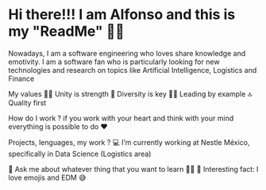 # Hi there!!! I am Alfonso and this is my "ReadMe" ✌🏻

Nowadays, I am a software engineering who loves share knowledge and emotivity. 
I am a software fan who is particularly looking for new technologies and research on topics like Artificial Intelligence, Logistics and Finance

My values
💪🏻 Unity is strength
🚀 Diversity is key
🙌🏻 Leading by example
🔝 Quality first

How do I work ?
if you work with your heart and think with your mind everything is possible to do ❤️

Projects, lenguages, my work ?
💻 I’m currently working at Nestle México, specifically in Data Science (Logistics area)

💬 Ask me about whatever thing that you want to learn ✌🏻
🥳 Interesting fact: I love emojis and EDM 😅
